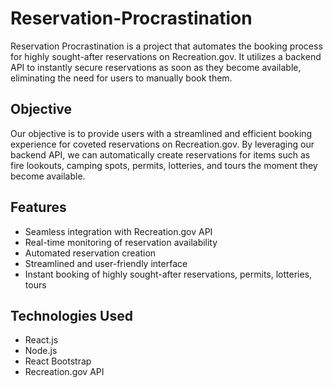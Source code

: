 # Reservation-Procrastination
Reservation Procrastination is a project that automates the booking process for highly sought-after reservations on Recreation.gov. It utilizes a backend API to instantly secure reservations as soon as they become available, eliminating the need for users to manually book them.

## Objective
Our objective is to provide users with a streamlined and efficient booking experience for coveted reservations on Recreation.gov. By leveraging our backend API, we can automatically create reservations for items such as fire lookouts, camping spots, permits, lotteries, and tours the moment they become available.

## Features
- Seamless integration with Recreation.gov API
- Real-time monitoring of reservation availability
- Automated reservation creation
- Streamlined and user-friendly interface
- Instant booking of highly sought-after reservations, permits, lotteries, tours

## Technologies Used
- React.js
- Node.js
- React Bootstrap
- Recreation.gov API
